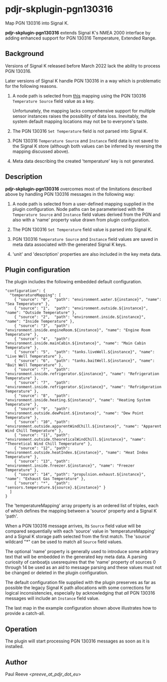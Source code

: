 # pdjr-skplugin-pgn130316

Map PGN 130316 into Signal K.

**pdjr-skplugin-pgn130316** extends Signal K's NMEA 2000 interface by
adding enhanced support for PGN 130316 Temperature, Extended Range.

## Background

Versions of Signal K released before March 2022 lack the ability to
process PGN 130316.

Later versions of Signal K handle PGN 130316 in a way which is
problematic for the following reasons.

1. A node path is selected from
   [this](https://github.com/SignalK/n2k-signalk/blob/master/temperatureMappings.js)
   mapping using the PGN 130316 ```Temperature Source``` field value
   as a key.

   Unfortunately, the mapping lacks comprehensive support for multiple
   sensor instances raises the possibility of data loss.
   Inevitably, the system default mapping locations may not be to
   everyone's taste.

2. The PGN 130316 ```Set Temperature``` field is not parsed into Signal K.

3. PGN 130316 ```Temperature Source``` and ```Instance``` field data is
   not saved to the Signal K store (although both values can be inferred
   by reversing the mapping discussed above).
   
4. Meta data describing the created 'temperature' key is not generated.

## Description

**pdjr-skplugin-pgn130316** overcomes most of the limitations described
above by handling PGN 130316 messages in the following way:

1. A node path is selected from a user-defined mapping supplied in the
   plugin configuration.
   Node paths can be parameterised with the ```Temperature Source```
   and ```Instance``` field values derived from the PGN and also with
   a 'name' property value drawn from plugin configuration.

2. The PGN 130316 ```Set Temperature``` field value is parsed into
   Signal K.

3. PGN 130316 ```Temperature Source``` and ```Instance``` field values
   are saved in meta data associated with the generated Signal K keys.

4. 'unit' and 'description' properties are also included in the key
   meta data.

## Plugin configuration

The plugin includes the following embedded default configuration.

```
"configuration": {
  "temperatureMapping": [
    { "source": "0",  "path": "environment.water.${instance}", "name": "Sea Temperature" },
    { "source": "1",  "path": "environment.outside.${instance}", "name": "Outside Temperature" },
    { "source": "2",  "path": "environment.inside.${instance}", "name": "Inside Temperature" },
    { "source": "3",  "path": "environment.inside.engineRoom.${instance}", "name": "Engine Room Temperature" },
    { "source": "4",  "path": "environment.inside.mainCabin.${instance}", "name": "Main Cabin Temperature" },
    { "source": "5",  "path": "tanks.liveWell.${instance}", "name": "Live Well Temperature" },
    { "source": "6",  "path": "tanks.baitWell.${instance}", "name": "Bait Well Temperature" },
    { "source": "7",  "path": "environment.inside.refrigerator.${instance}", "name": "Refrigeration Temperature" },
    { "source": "7",  "path": "environment.inside.refrigerator.${instance}", "name": "Refridgeration Temperature" },
    { "source": "8",  "path": "environment.inside.heating.${instance}", "name": "Heating System Temperature" },
    { "source": "9",  "path": "environment.outside.dewPoint.${instance}", "name": "Dew Point Temperature" },
    { "source": "10", "path": "environment.outside.apparentWindChill.${instance}", "name": "Apparent Wind Chill Temperature" },
    { "source": "11", "path": "environment.outside.theoreticalWindChill.${instance}", "name": "Theoretical Wind Chill Temperature" },
    { "source": "12", "path": "environment.outside.heatIndex.${instance}", "name": "Heat Index Temperature" },
    { "source": "13", "path": "environment.inside.freezer.${instance}", "name": "Freezer Temperature" },
    { "source": "14", "path": "propulsion.exhaust.${instance}", "name": "Exhaust Gas Temperature" },
    { "source": "*",  "path": "sensors.temperature.${source}.${instance}" }
  ]                                                             
}                                                              
```

The 'temperatureMapping' array property is an ordered list of triples,
each of which defines the mapping between a 'source' property
and a Signal K 'path'.

When a PGN 130316 message arrives, its ```Source``` field value will
be compared sequentially with each 'source' value in
'temperatureMapping' and a Signal K storage path selected from the
first match.
The 'source' wildcard "*" can be used to match all ```Source``` field
values.

The optional 'name' property is generally used to introduce some
arbitrary text that will be embedded in the generated key meta data.
A parsing curiosity of canboatjs usesrequires that the 'name'
property of sources 0 through 14 be used as an aid to message
parsing and these values must not be changed or deleted in the plugin
configuration.

The default configuration file supplied with the plugin preserves as
far as possible the legacy Signal K path allocations with some
corrections for logical inconsistencies, especially by acknowledging
that *all* PGN 130316 messages will include an ```Instance``` field
value.

The last map in the example configuration shown above illustrates how
to provide a catch-all.

## Operation

The plugin will start processing PGN 130316 messages as soon as it is
installed.

## Author

Paul Reeve <*preeve_at_pdjr_dot_eu*>
